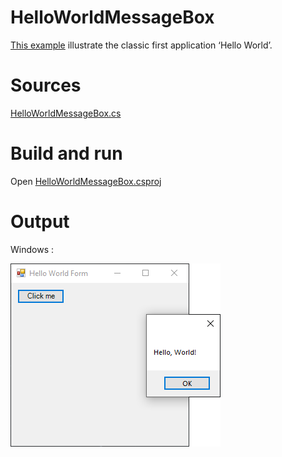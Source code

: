 # HelloWorldMessageBox

[This example](.) illustrate the classic first application ‘Hello World’.

# Sources

[HelloWorldMessageBox.cs](HelloWorldMessageBox.cs)

# Build and run

Open [HelloWorldMessageBox.csproj](HelloWorldMessageBox.csproj)

# Output

Windows :

![GitHub Logo](../../docs/Pictures/Forms/HelloWorldMessageBox.png)
